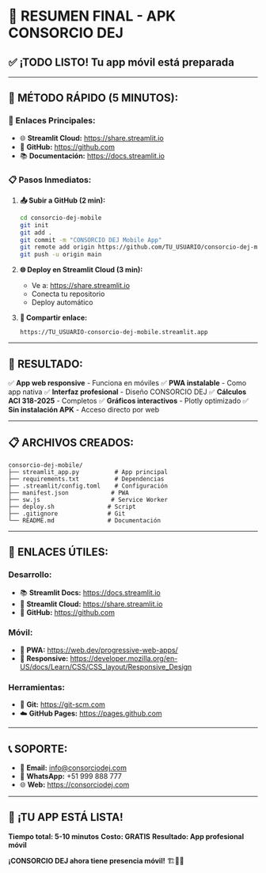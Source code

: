 # 🚀 **RESUMEN FINAL - APK CONSORCIO DEJ**

## ✅ **¡TODO LISTO! Tu app móvil está preparada**

---

## 📱 **MÉTODO RÁPIDO (5 MINUTOS):**

### **🔗 Enlaces Principales:**
- 🌐 **Streamlit Cloud:** https://share.streamlit.io
- 🐙 **GitHub:** https://github.com
- 📚 **Documentación:** https://docs.streamlit.io

### **📋 Pasos Inmediatos:**

1. **📤 Subir a GitHub (2 min):**
   ```bash
   cd consorcio-dej-mobile
   git init
   git add .
   git commit -m "CONSORCIO DEJ Mobile App"
   git remote add origin https://github.com/TU_USUARIO/consorcio-dej-mobile.git
   git push -u origin main
   ```

2. **🌐 Deploy en Streamlit Cloud (3 min):**
   - Ve a: https://share.streamlit.io
   - Conecta tu repositorio
   - Deploy automático

3. **📱 Compartir enlace:**
   ```
   https://TU_USUARIO-consorcio-dej-mobile.streamlit.app
   ```

---

## 🎯 **RESULTADO:**

✅ **App web responsive** - Funciona en móviles
✅ **PWA instalable** - Como app nativa
✅ **Interfaz profesional** - Diseño CONSORCIO DEJ
✅ **Cálculos ACI 318-2025** - Completos
✅ **Gráficos interactivos** - Plotly optimizado
✅ **Sin instalación APK** - Acceso directo por web

---

## 📋 **ARCHIVOS CREADOS:**

```
consorcio-dej-mobile/
├── streamlit_app.py          # App principal
├── requirements.txt          # Dependencias
├── .streamlit/config.toml    # Configuración
├── manifest.json            # PWA
├── sw.js                    # Service Worker
├── deploy.sh               # Script
├── .gitignore              # Git
└── README.md               # Documentación
```

---

## 🔗 **ENLACES ÚTILES:**

### **Desarrollo:**
- 📚 **Streamlit Docs:** https://docs.streamlit.io
- 🚀 **Streamlit Cloud:** https://share.streamlit.io
- 🐙 **GitHub:** https://github.com

### **Móvil:**
- 📱 **PWA:** https://web.dev/progressive-web-apps/
- 🎯 **Responsive:** https://developer.mozilla.org/en-US/docs/Learn/CSS/CSS_layout/Responsive_Design

### **Herramientas:**
- 🔧 **Git:** https://git-scm.com
- ☁️ **GitHub Pages:** https://pages.github.com

---

## 📞 **SOPORTE:**

- 📧 **Email:** info@consorciodej.com
- 📱 **WhatsApp:** +51 999 888 777
- 🌐 **Web:** https://consorciodej.com

---

## 🎉 **¡TU APP ESTÁ LISTA!**

**Tiempo total: 5-10 minutos**
**Costo: GRATIS**
**Resultado: App profesional móvil**

**¡CONSORCIO DEJ ahora tiene presencia móvil!** 🏗️📱✨ 
